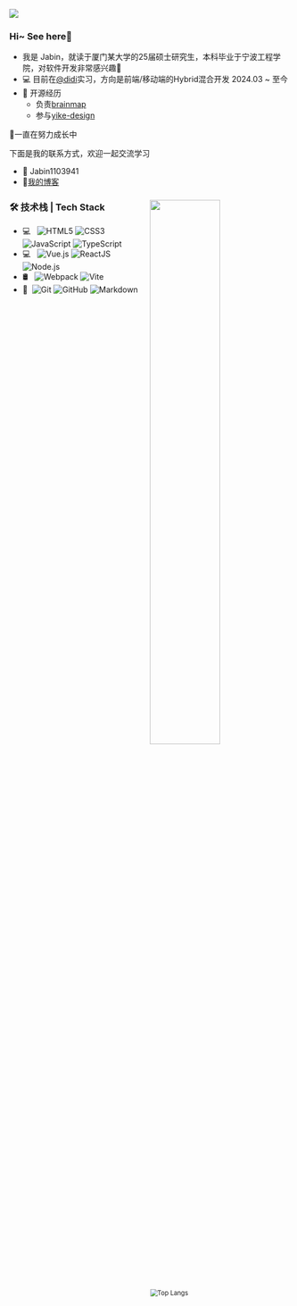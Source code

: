 ![](https://raw.githubusercontent.com/hanyucd/hanyucd/main/header.png)

### Hi~ See here👀

- 我是 Jabin，就读于厦门某大学的25届硕士研究生，本科毕业于宁波工程学院，对软件开发非常感兴趣🤩
- 💻 目前在[@didi](https://github.com/didi)实习，方向是前端/移动端的Hybrid混合开发 2024.03 ~ 至今
- 💬 开源经历
  - 负责[brainmap](https://github.com/Jabinuu/brain-map)
  - 参与[yike-design](https://github.com/ecaps1038/yike-design-dev)


🌱一直在努力成长中

下面是我的联系方式，欢迎一起交流学习

+ 💬 Jabin1103941
+ 📝[我的博客](https://mongobin.top/)

### 🛠 技术栈 | Tech Stack  <img width="50%" align="right" height="auto" src="https://github-readme-stats.vercel.app/api?username=Jabinuu&show_icons=true&theme=tokyonight" />

- 💻 &#160; ![HTML5](https://img.shields.io/badge/-HTML5-333333?style=flat&logo=html5)
![CSS3](https://img.shields.io/badge/-CSS3-333333?style=flat&logo=css3)
![JavaScript](https://img.shields.io/badge/-JavaScript-333333?style=flat&logo=javascript)
![TypeScript](https://img.shields.io/badge/-TypeScript-333333?style=flat&logo=typescript)
- 💻 &#160; ![Vue.js](https://img.shields.io/badge/-VueJS-333333?style=flat&logo=Vue.js)
![ReactJS](https://img.shields.io/badge/-ReactJS-333333?style=flat&logo=react)
![Node.js](https://img.shields.io/badge/-Node.js-333333?style=flat&logo=node.js)
- 🛢 &#160; ![Webpack](https://img.shields.io/badge/-Webpack-333333?style=flat&logo=webpack)
![Vite](https://img.shields.io/badge/-Vite-333333?style=flat&logo=vite)
- 🔧 &#160;![Git](https://img.shields.io/badge/-Git-333333?style=flat&logo=git)
![GitHub](https://img.shields.io/badge/-GitHub-333333?style=flat&logo=github)
![Markdown](https://img.shields.io/badge/-Markdown-333333?style=flat&logo=markdown)

[<img width="50%" align="right" src="https://github-readme-stats.vercel.app/api/top-langs/?username=Jabinuu&layout=compact&theme=tokyonight" alt="Top Langs" style="zoom:80%;" />](https://github.com/anuraghazra/github-readme-stats)
